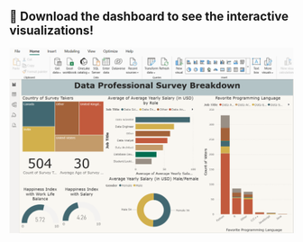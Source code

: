 ## 📸 Download the dashboard to see the interactive visualizations!

![display1](images/display.png)
